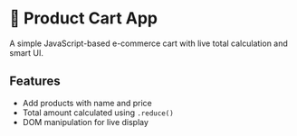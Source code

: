 # 🛒 Product Cart App

A simple JavaScript-based e-commerce cart with live total calculation and smart UI.

## Features
- Add products with name and price
- Total amount calculated using `.reduce()`
- DOM manipulation for live display